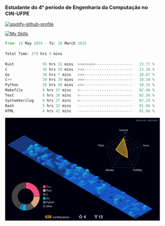 
### Estudante do 4° período de Engenharia da Computação no CIN-UFPE

[![spotify-github-profile](https://spotify-github-profile.kittinanx.com/api/view?uid=21nggge2ld354asa4l3xoze2q&cover_image=true&theme=novatorem&show_offline=false&background_color=000000&interchange=true&bar_color=53b14f&bar_color_cover=true)](https://github.com/kittinan/spotify-github-profile)


[![My Skills](https://skillicons.dev/icons?i=c,cpp,rust,py,java,neovim&theme=dark)](https://skillicons.dev)

<!--START_SECTION:waka-->

```rust
From: 14 May 2024 - To: 28 March 2025

Total Time: 279 hrs 9 mins

Rust             95 hrs 22 mins  >>>>>>>>-----------------   33.77 %
C                36 hrs 59 mins  >>>----------------------   13.10 %
Go               30 hrs 7 mins   >>>----------------------   10.67 %
C++              29 hrs 39 mins  >>>----------------------   10.50 %
Python           28 hrs 40 mins  >>>----------------------   10.16 %
Makefile         6 hrs 57 mins   >------------------------   02.46 %
Text             6 hrs 39 mins   >------------------------   02.36 %
SystemVerilog    6 hrs 27 mins   >------------------------   02.29 %
Bash             5 hrs 32 mins   -------------------------   01.96 %
HTML             4 hrs 41 mins   -------------------------   01.66 %
```

<!--END_SECTION:waka-->

![](./profile-3d-contrib/profile-night-view.svg)
